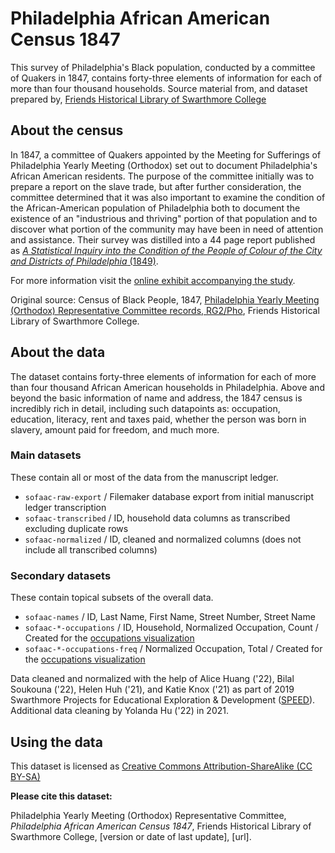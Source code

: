 # Philadelphia African American Census 1847
This survey of Philadelphia's Black population, conducted by a committee of Quakers in 1847, contains forty-three elements of information for each of more than four thousand households. Source material from, and dataset prepared by, [Friends Historical Library of Swarthmore College](http://www.swarthmore.edu/friends-historical-library)

## About the census

In 1847, a committee of Quakers appointed by the Meeting for Sufferings of Philadelphia Yearly Meeting (Orthodox) set out to document Philadelphia's African American residents. The purpose of the committee initially was to prepare a report on the slave trade, but after further consideration, the committee determined that it was also important to examine the condition of the African-American population of Philadelphia both to document the existence of an "industrious and thriving" portion of that population and to discover what portion of the community may have been in need of attention and assistance. Their survey was distilled into a 44 page report published as [_A Statistical Inquiry into the Condition of the People of Colour of the City and Districts of Philadelphia_ (1849)](paac1847censusreport.pdf). 

For more information visit the [online exhibit accompanying the  study](https://ds-pages.swarthmore.edu/paac/).

Original source: Census of Black People, 1847, [Philadelphia Yearly Meeting (Orthodox) Representative Committee records, RG2/Pho](http://archives.tricolib.brynmawr.edu/repositories/9/resources/5742), Friends Historical Library of Swarthmore College.

## About the data
The dataset contains forty-three elements of information for each of more than four thousand African American households in Philadelphia. Above and beyond the basic information of name and address, the 1847 census is incredibly rich in detail, including such datapoints as: occupation, education, literacy, rent and taxes paid, whether the person was born in slavery, amount paid for freedom, and much more.

### Main datasets
These contain all or most of the data from the manuscript ledger.
- `sofaac-raw-export` / Filemaker database export from initial manuscript ledger transcription
- `sofaac-transcribed` / ID, household data columns as transcribed excluding duplicate rows
- `sofaac-normalized` / ID, cleaned and normalized columns (does not include all transcribed columns)

### Secondary datasets
These contain topical subsets of the overall data.
- `sofaac-names` / ID, Last Name, First Name, Street Number, Street Name
- `sofaac-*-occupations` / ID, Household, Normalized Occupation, Count / Created for the [occupations visualization](https://ds-pages.swarthmore.edu/paac/occupations/)
- `sofaac-*-occupations-freq` / Normalized Occupation, Total / Created for the [occupations visualization](https://ds-pages.swarthmore.edu/paac/occupations/)

Data cleaned and normalized with the help of Alice Huang ('22), Bilal Soukouna ('22), Helen Huh ('21), and Katie Knox ('21) as part of 2019 Swarthmore Projects for Educational Exploration & Development ([SPEED](https://www.swarthmore.edu/its/swarthmore-projects-educational-exploration-and-development-speed-program)). Additional data cleaning by Yolanda Hu ('22) in 2021.

## Using the data
This dataset is licensed as [Creative Commons Attribution-ShareAlike (CC BY-SA)](https://creativecommons.org/licenses/by-sa/4.0/)

**Please cite this dataset:**

Philadelphia Yearly Meeting (Orthodox) Representative Committee, _Philadelphia African American Census 1847_, Friends Historical Library of Swarthmore College, [version or date of last update], [url].
